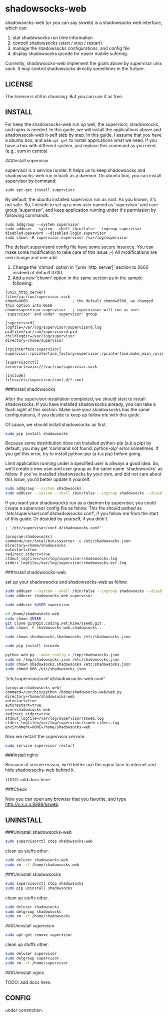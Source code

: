 shadowsocks-web
===============

shadowsocks-web (or you can say ssweb) is a shadowsocks web interface,
which can:

1. stat shadowsocks run time information
2. controll shadowsocks (start / stop / restart)
3. manage the shadowsocks configurations, and config file
4. display shadowsocks qrcode for easier mobile sufering.

Currently, shadowsocks-web implement the goals above by supervisor unix
sock. It may control shadowsocks directly sometimes in the furture.


LICENSE
-------
The license is still in choosing.  But you can use it as free.


INSTALL
-------

For keep the shadowsocks-web run up well, the supervisor, shadowsocks, and nginx is needed.
In this guide, we will install the applications above and shadowsocsk-web it-self step by step.
In this guide, I assume that you have a ubuntu box, and use `apt-get` to install applications what we need.
If you have a box with different system, just replace this command as you need. (e.g., yum in centos)


###Install supervisor

supervisor is a service runner.
It helps us to keep shadowsocks and shadowsocks-web run in back as a daemon.
On ubuntu box, you can install supervisor by command:

```shell
sudo apt-get install supervisor
```

By default, the ubuntu installed supervisor run as root.
As you known, it's not safe.
So, I deside to set up a new user named as 'supervisor' and user group 'supervisor', and keep application running under it's permission by following commands.

```shell
sudo addgroup --system supervisor
sudo adduser --system --shell /bin/false --ingroup supervisor --disabled-password --disabled-login supervisor
sudo chown -R supervisor.supervisor /var/log/supervisor
```

The default supervisord config file have some secure insurece.
You can make some modification to take care of this issue ;-)
All modifications are one change and one add.
1. Change the 'chmod' option in '[unix_http_server]' section to 0660 insdeed of default 0700.
2. Add a new 'chown' option in the same section as in the sample following:

```
[unix_http_server]
file=/var/run/supervisor.sock
chmod=0660                    ; the default chmod=0700, we changed this option into 0660
chown=supervisor:supervisor   ; superviosor will run as user 'supervisor' and under 'supervisor' group

[supervisord]
logfile=/var/log/supervisor/supervisord.log
pidfile=/var/run/supervisord.pid
childlogdir=/var/log/supervisor
directory=/home/supervisor

[rpcinterface:supervisor]
supervisor.rpcinterface_factory=supervisor.rpcinterface:make_main_rpcinterface

[supervisorctl]
serverurl=unix:///var/run/supervisor.sock

[include]
files=/etc/supervisor/conf.d/*.conf
```


###Install shadowsocks

After the supervisor installation completed, we should start to install shadowsocks.
If you have installed shadowsocks already, you can take a flush sight at this section.
Make sure your shadowsocks has the same configurations, if you deside to keep up follow me with this guide.

Of cause, we should install shadowsocks as first.

```sh
sudo pip install shadowsocks
```

Because some destribution dose not installed python-pip (a.k.a pip) by default, you may get 'command not found: python-pip' error sometimes.
If you get this error, try to install python-pip (a.k.a pip) before going.

Limit application running under a specified user is allways a good idea.
So, we'll create a new user and user group as the same name 'shadowsocks' as follow.
If you've installed shadowsocks by your own, and did not care about this issue, you'd better update it yourself.

```sh
sudo addgroup --system shadowsocks
sudo adduser --system --shell /bin/false --ingroup shadowsocks --disabled-password --disabled-login shadowsocks
```

If you want your shadowsocks run as a daemon by supervisor, you could create a supervisor config file as follow.
This file should pathed as '/etc/supervisor/conf.d/shadowsocks.conf', if you follow me from the start of this guide. Or desided by yourself, if you didn't.

```
; '/etc/supervisor/conf.d/shadowsocks.conf'

[program:shadowsocks]
command=/usr/local/bin/ssserver -c /etc/shadowsocks.json
directory=/home/shadowsocks
autostart=true
redirect_stderr=true
stdout_logfile=/var/log/supervisor/shadowsocks.log
stderr_logfile=/var/log/supervisor/shadowsocks-err.log
```


###Install shadowsocks-web

set up your shadowsocks and shadowsocks-web as follow.

```sh
sudo adduser --system --shell /bin/false --ingroup shadowsocks --disabled-password --disabled-login shadowsocks-web
sudo adduser shadowsocks-web supervisor

sudo adduser $USER supervisor

cd /home/shadowsocks-web
sudo chown $USER .
git clone git@git.coding.net:kimw/ssweb.git .
sudo chown -R shadowsocks-web.shadowsocks .

sudo chown shadowsocks.shadowsocks /etc/shadowsocks.json

sudo pip install tornado

python web.py --make-config > /tmp/shadowsocks.json
sudo mv /tmp/shadowsocks.json /etc/shadowsocks.json
sudo chown shadowsocks.shadowsocks /etc/shadowsocks.json
sudo chmod 660 /etc/shadowsocks.json
```

'/etc/supervisor/conf.d/shadowsocks-web.conf'

```
[program:shadowsocks-web]
command=/usr/bin/python /home/shadowsocks-web/web.py
directory=/home/shadowsocks-web
autostart=true
autorestart=true
user=shadowsocks-web
redirect_stderr=true
stdout_logfile=/var/log/supervisor/ssweb.log
stderr_logfile=/var/log/supervisor/ssweb-stderr.log
environment=HOME=/home/shadowsocks-web
```

Now we restart the supervisor service.

```sh
sudo service supervisor restart
```


###Install nginx

Because of secure reason, we'd better use the nginx face to internet and hide
shadowsocks-web behind it.

TODO: add docs here.


###Check

Now you can open any browser that you favorite, and type
http://x.x.x.x:8888/ssweb.


UNINSTALL
---------

###Uninstall shadowsocks-web

```sh
sudo supervisorctl stop shadowsocks-web
```

clean up stuffs other.

```sh
sudo deluser shadowsocks-web
sudo rm -rf /home/shadowsocks-web
```


###Uninstall shadowsocks

```sh
sudo supervisorctl stop shadowsocks
sudo pip uninstall shadowsocks
```

clean up stuffs other.

```sh
sudo deluser shadowsocks
sudo delgroup shadowsocks
sudo rm -rf /home/shadowsocks
```


###Uninstall supervisor

```sh
sudo apt-get remove supervisor
```

clean up stuffs other.

```sh
sudo deluser supervisor
sudo delgroup supervisor
sudo rm -rf /home/supervisor
```

###Uninstall nginx

TODO: add docs here.


CONFIG
------
under constrction.
